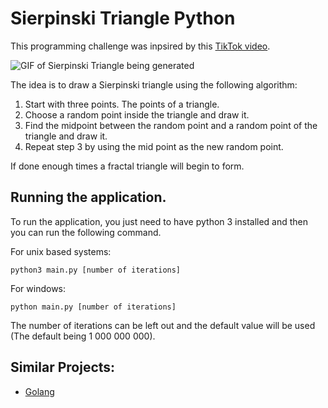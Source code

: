 # Sierpinski Triangle Python

This programming challenge was inpsired by this [TikTok video](https://vm.tiktok.com/ZMNNk5PW7/?k=1).

![GIF of Sierpinski Triangle being generated](https://github.com/Wolfman13/Sierpinski_Triangle/blob/main/Sierpinski_Triangle.gif)

The idea is to draw a Sierpinski triangle using the following algorithm:
1. Start with three points. The points of a triangle.
2. Choose a random point inside the triangle and draw it.
3. Find the midpoint between the random point and a random point of the triangle and draw it.
4. Repeat step 3 by using the mid point as the new random point.

If done enough times a fractal triangle will begin to form.

## Running the application.

To run the application, you just need to have python 3 installed and then you can run the following command.

For unix based systems:

    python3 main.py [number of iterations]

For windows:

    python main.py [number of iterations]

The number of iterations can be left out and the default value will be used (The default being 1 000 000 000).

## Similar Projects:

- [Golang](https://github.com/Wolfman13/Sierpinski-Triangle-Golang)
